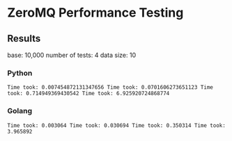 # ZeroMQ Performance Testing

## Results

base: 10,000
number of tests: 4
data size: 10
### Python
`
	Time took: 0.007454872131347656
	Time took: 0.0701606273651123
	Time took: 0.714949369430542
	Time took: 6.925920724868774
`
### Golang
`
	Time took: 0.003064
	Time took: 0.030694
	Time took: 0.350314
	Time took: 3.965892
`
